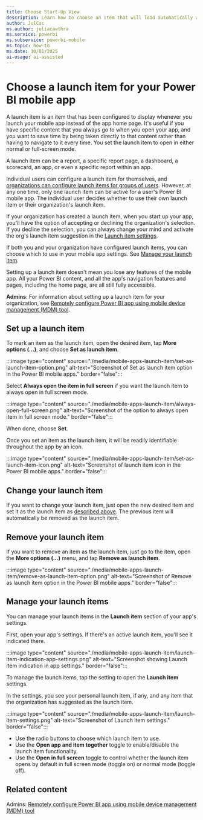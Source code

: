```yaml
---
title: Choose Start-Up View
description: Learn how to choose an item that will load automatically whenever you open your Power BI mobile app.
author: JulCsc
ms.author: juliacawthra
ms.service: powerbi
ms.subservice: powerbi-mobile
ms.topic: how-to
ms.date: 10/01/2025
ai-usage: ai-assisted
---
```

# Choose a launch item for your Power BI mobile app

A launch item is an item that has been configured to display whenever you launch your mobile app instead of the app home page. It's useful if you have specific content that you always go to when you open your app, and you want to save time by being taken directly to that content rather than having to navigate to it every time. You set the launch item to open in either normal or full-screen mode.

A launch item can be a report, a specific report page, a dashboard, a scorecard, an app, or even a specific report within an app.

Individual users can configure a launch item for themselves, and [organizations can configure launch items for groups of users](./mobile-app-configuration.md#launch-item-configuration-ios-and-android). However, at any one time, only one launch item can be active for a user's Power BI mobile app. The individual user decides whether to use their own launch item or their organization's launch item.

If your organization has created a launch item, when you start up your app, you'll have the option of accepting or declining the organization's selection. If you decline the selection, you can always change your mind and activate the org's launch item suggestion in the [Launch item settings](#manage-your-launch-items).

If both you and your organization have configured launch items, you can choose which to use in your mobile app settings. See [Manage your launch item](#manage-your-launch-items).

Setting up a launch item doesn't mean you lose any features of the mobile app. All your Power BI content, and all the app's navigation features and pages, including the home page, are all still fully accessible.

**Admins**: For information about setting up a launch item for your organization, see [Remotely configure Power BI app using mobile device management (MDM) tool](./mobile-app-configuration.md#launch-item-configuration-ios-and-android).

## Set up a launch item

To mark an item as the launch item, open the desired item, tap **More options (…)**, and choose **Set as launch item**.

:::image type="content" source="./media/mobile-apps-launch-item/set-as-launch-item-option.png" alt-text="Screenshot of Set as launch item option in the Power BI mobile apps." border="false":::

Select **Always open the item in full screen** if you want the launch item to always open in full screen mode.

:::image type="content" source="./media/mobile-apps-launch-item/always-open-full-screen.png" alt-text="Screenshot of the option to always open item in full screen mode." border="false":::

When done, choose **Set**.

Once you set an item as the launch item, it will be readily identifiable throughout the app by an icon.

:::image type="content" source="./media/mobile-apps-launch-item/set-as-launch-item-icon.png" alt-text="Screenshot of launch item icon in the Power BI mobile apps." border="false":::

## Change your launch item

If you want to change your launch item, just open the new desired item and set it as the launch item as [described above](#set-up-a-launch-item). The previous item will automatically be removed as the launch item.

## Remove your launch item

If you want to remove an item as the launch item, just go to the item, open the **More options (...)** menu, and tap **Remove as launch item**.

:::image type="content" source="./media/mobile-apps-launch-item/remove-as-launch-item-option.png" alt-text="Screenshot of Remove as launch item option in the Power BI mobile apps." border="false":::

## Manage your launch items

You can manage your launch items in the **Launch item** section of your app's settings.

First, open your app's settings. If there's an active launch item, you'll see it indicated there.

:::image type="content" source="./media/mobile-apps-launch-item/launch-item-indication-app-settings.png" alt-text="Screenshot showing Launch item indication in app settings." border="false":::

To manage the launch items, tap the setting to open the **Launch item** settings.

In the settings, you see your personal launch item, if any, and any item that the organization has suggested as the launch item.

:::image type="content" source="./media/mobile-apps-launch-item/launch-item-settings.png" alt-text="Screenshot of Launch item settings." border="false":::

- Use the radio buttons to choose which launch item to use.
- Use the **Open app and item together** toggle to enable/disable the launch item functionality.
- Use the **Open in full screen** toggle to control whether the launch item opens by default in full screen mode (toggle on) or normal mode (toggle off).

## Related content

Admins: [Remotely configure Power BI app using mobile device management (MDM) tool](./mobile-app-configuration.md#launch-item-configuration-ios-and-android)